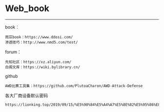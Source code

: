 # Web_book

---

book：

```
雨苁book：https://www.ddosi.com/
渗透技巧：http://www.nmd5.com/test/
```

forum：

```
先知社区：https://xz.aliyun.com/
白阁文库：https://wiki.bylibrary.cn/
```

github

```
AWD比赛工具集：https://github.com/PlutoaCharon/AWD-Attack-Defense 
```

各大厂商设备默认密码

```
https://lionking.top/2019/09/15/%E5%90%84%E5%A4%A7%E5%8E%82%E5%95%86%E8%AE%BE%E5%A4%87%E9%BB%98%E8%AE%A4%E5%AF%86%E7%A0%81/
```

